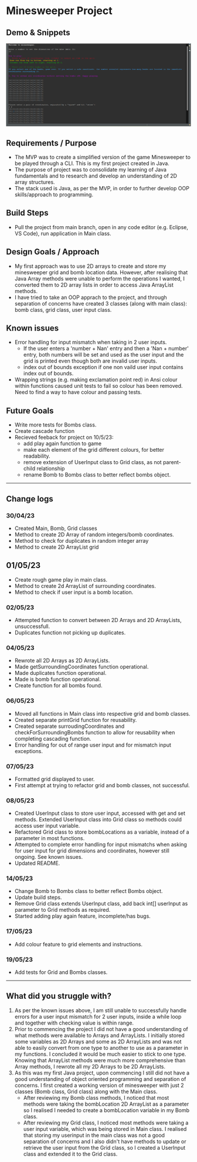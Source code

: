 # Minesweeper Project

## Demo & Snippets

![Minesweeper screenshot](assets/screenshot-minesweeper.png)

## Requirements / Purpose

-   The MVP was to create a simplified version of the game Minesweeper to be played through a CLI. This is my first project created in Java.
-   The purpose of project was to consolidate my learning of Java fundamentals and to research and develop an understanding of 2D array structures.
-   The stack used is Java, as per the MVP, in order to further develop OOP skills/approach to programming.

## Build Steps

-   Pull the project from main branch, open in any code editor (e.g. Eclipse, VS Code), run application in Main class.

## Design Goals / Approach

-   My first approach was to use 2D arrays to create and store my minesweeper grid and bomb location data. However, after realising that Java Array methods were unable to perform the operations I wanted, I converted them to 2D array lists in order to access Java ArrayList methods.
-   I have tried to take an OOP apprach to the project, and through separation of concerns have created 3 classes (along with main class): bomb class, grid class, user input class.

## Known issues

-   Error handling for input mismatch when taking in 2 user inputs.
    -   If the user enters a 'number + Nan' entry and then a 'Nan + number' entry, both numbers will be set and used as the user input and the grid is printed even though both are invalid user inputs.
    -   index out of bounds exception if one non vaild user input contains index out of bounds.
-   Wrapping strings (e.g. making exclamation point red) in Ansi colour within functions caused unit tests to fail so colour has been removed. Need to find a way to have colour and passing tests.

## Future Goals

-   Write more tests for Bombs class.
-   Create cascade function
-   Recieved feeback for project on 10/5/23:
    -   add play again function to game
    -   make each element of the grid different colours, for better readability.
    -   remove extension of UserInput class to Grid class, as not parent-child relationship
    -   rename Bomb to Bombs class to better reflect bombs object.

---

## Change logs

### 30/04/23

-   Created Main, Bomb, Grid classes
-   Method to create 2D Array of random integers/bomb coordinates.
-   Method to check for duplicates in random integer array
-   Method to create 2D ArrayList grid

## 01/05/23

-   Create rough game play in main class.
-   Method to create 2d ArrayList of surrounding coordinates.
-   Method to check if user input is a bomb location.

### 02/05/23

-   Attempted function to convert between 2D Arrays and 2D ArrayLists, unsuccessfull.
-   Duplicates function not picking up duplicates.

### 04/05/23

-   Rewrote all 2D Arrays as 2D ArrayLists.
-   Made getSurroundingCoordinates function operational.
-   Made duplicates function operational.
-   Made is bomb function operational.
-   Create function for all bombs found.

### 06/05/23

-   Moved all functions in Main class into respective grid and bomb classes.
-   Created separate printGrid function for reusability.
-   Created separate surroudingCoordinates and checkForSurroundingBombs function to allow for reusability when completing cascading function.
-   Error handling for out of range user input and for mismatch input exceptions.

### 07/05/23

-   Formatted grid displayed to user.
-   First attempt at trying to refactor grid and bomb classes, not successful.

### 08/05/23

-   Created UserInput class to store user input, accessed with get and set methods. Extended UserInput class into Grid class so methods could access user input variable.
-   Refactored Grid class to store bombLocations as a variable, instead of a parameter in most functions.
-   Attempted to complete error handling for input mismatchs when asking for user input for grid dimensions and coordinates, however still ongoing. See known issues.
-   Updated README.

### 14/05/23

-   Change Bomb to Bombs class to better reflect Bombs object.
-   Update build steps.
-   Remove Grid class extends UserInput class, add back int[] userInput as parameter to Grid methods as required.
-   Started adding play again feature, incomplete/has bugs.

### 17/05/23

-   Add colour feature to grid elements and instructions.

### 19/05/23

-   Add tests for Grid and Bombs classes.

---

## What did you struggle with?

1. As per the known issues above, I am still unable to successfully handle errors for a user input mismatch for 2 user inputs, inside a while loop and together with checking value is within range.
2. Prior to commencing the project I did not have a good understanding of what methods were available to Arrays and ArrayLists. I initially stored some variables as 2D Arrays and some as 2D ArrayLists and was not able to easily convert from one type to another to use as a parameter in my functions. I concluded it would be much easier to stick to one type. Knowing that ArrayList methods were much more comprehensive than Array methods, I rewrote all my 2D Arrays to be 2D ArrayLists.
3. As this was my first Java project, upon commencing I still did not have a good understanding of object oriented programming and separation of concerns. I first created a working version of minesweeper with just 2 classes (Bomb class, Grid class) along with the Main class.
    - After reviewing my Bomb class methods, I noticed that most methods were taking the bombLocation 2D ArrayList as a parameter so I realised I needed to create a bombLocation variable in my Bomb class.
    - After reviewing my Grid class, I noticed most methods were taking a user input variable, which was being stored in Main class. I realised that storing my userinput in the main class was not a good separation of concerns and I also didn't have methods to update or retrieve the user input from the Grid class, so I created a UserInput class and extended it to the Grid class.
